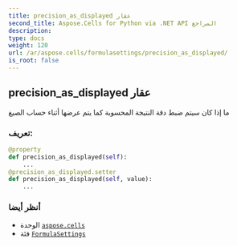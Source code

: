 ```yaml
---
title: precision_as_displayed عقار
second_title: Aspose.Cells for Python via .NET API المراجع
description:
type: docs
weight: 120
url: /ar/aspose.cells/formulasettings/precision_as_displayed/
is_root: false
---
```

##  precision_as_displayed عقار

ما إذا كان سيتم ضبط دقة النتيجة المحسوبة كما يتم عرضها أثناء حساب الصيغ
###  تعريف:
```python
@property
def precision_as_displayed(self):
    ...
@precision_as_displayed.setter
def precision_as_displayed(self, value):
    ...
```

###  أنظر أيضا
* الوحدة [`aspose.cells`](../../)
* فئة [`FormulaSettings`](/cells/python-net/ar/aspose.cells/formulasettings)
